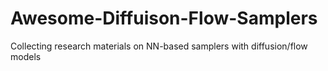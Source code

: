 # Awesome-Diffuison-Flow-Samplers
Collecting research materials on NN-based samplers with diffusion/flow models

